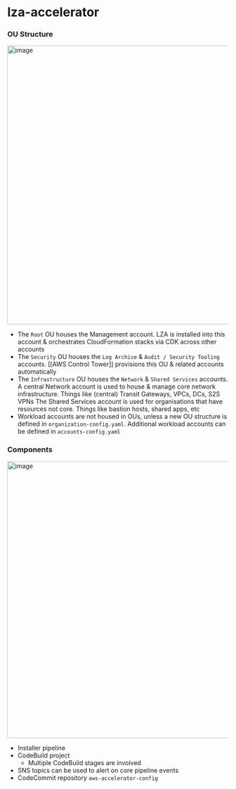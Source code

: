# lza-accelerator

### OU Structure
<img width="635" alt="image" src="https://github.com/user-attachments/assets/479ef827-dd11-4f07-8a3f-2dca4fd7fdd2" />

- The `Root` OU houses the Management account. LZA is installed into this account & orchestrates CloudFormation stacks via CDK across other accounts
- The `Security` OU houses the `Log Archive` & `Audit / Security Tooling` accounts. 
	[[AWS Control Tower]] provisions this OU & related accounts automatically
- The `Infrastructure` OU houses the `Network` & `Shared Services` accounts.
	A central Network account is used to house & manage core network infrastructure. Things like (central) Transit Gateways, VPCs, DCs, S2S VPNs
	The Shared Services account is used for organisations that have resources not core. Things like bastion hosts, shared apps, etc
- Workload accounts are not housed in OUs, unless a new OU structure is defined in `organization-config.yaml`. Additional workload accounts can be defined in `accounts-config.yaml`

### Components
<img width="630" alt="image" src="https://github.com/user-attachments/assets/49f99835-05db-442b-a8ba-ae80b38a5491" />

- Installer pipeline
- CodeBuild project
	- Multiple CodeBuild stages are involved
- SNS topics can be used to alert on core pipeline events
- CodeCommit repository `aws-accelerator-config`
